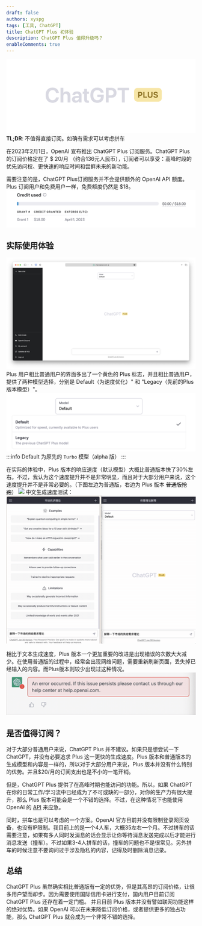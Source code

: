 ```yaml
---
draft: false
authors: xyspg
tags: [工具, ChatGPT]
title: ChatGPT Plus 初体验
description: ChatGPT Plus 值得升级吗？
enableComments: true
---
```

![](plus.png)  
**TL;DR**: 不值得直接订阅。如确有需求可以考虑拼车
<!--truncate-->

在2023年2月1日，OpenAI 宣布推出 ChatGPT Plus 订阅服务。ChatGPT Plus 的订阅价格定在了 $ 20/月 （约合136元人民币），订阅者可以享受：高峰时段的优先访问权、更快速的响应时间和尝鲜未来的新功能。

需要注意的是，ChatGPT Plus订阅服务并不会提供额外的 OpenAI API 额度。Plus 订阅用户和免费用户一样，免费额度仍然是 $18。
![](api.png)

## 实际使用体验
![](main_interface.png)
Plus 用户相比普通用户的界面多出了一个黄色的 Plus 标志，并且相比普通用户，提供了两种模型选择，分别是 Default（为速度优化）" 和 "Legacy（先前的Plus版本模型）"。  
![](models.png)
:::info
Default 为原先的 `Turbo` 模型（alpha 版）
:::

在实际的体验中，Plus 版本的响应速度（默认模型）大概比普通版本快了30%左右。不过，我认为这个速度提升并不是非常明显，而且对于大部分用户来说，这个速度提升并不是非常必要的。（下图左边为普通版，右边为 Plus 版本  ~~普通版抢跑~~）
![](speed_comparison.gif)
中文生成速度测试：
![](speed_comp2.gif)

相比于文本生成速度，Plus 版本一个更加重要的改进是出现错误的次数大大减少。在使用普通版的过程中，经常会出现网络问题，需要重新刷新页面，丢失掉已经输入的内容。而Plus版本则较少出现过这种情况。
![](error%20screen.png)

## 是否值得订阅？
对于大部分普通用户来说，ChatGPT Plus 并不建议。如果只是想尝试一下 ChatGPT，并没有必要追求 Plus 这一更快的生成速度。Plus 版本和普通版本的生成模型和内容是一样的，所以对于大部分用户来说，Plus 版本并没有什么特别的优势。并且$20/月的订阅支出也是不小的一笔开销。  

但是，ChatGPT Plus 提供了在高峰时期也能访问的功能。所以，如果 ChatGPT 在你的日常工作/学习流中已经成为了不可或缺的一部分，对你的生产力有很大提升，那么 Plus 版本可能会是一个不错的选择。不过，在这种情况下也能使用 OpenAI 的 [API](https://beta.openai.com)  来应急。

同时，拼车也是可以考虑的一个方案。OpenAI 官方目前并没有限制登录网页设备，也没有IP限制。我目前上的是一个4人车，大概35左右一个月。不过拼车的话需要注意，如果有多人同时发消息的话会显示让你等待消息发送完成以后才能进行消息发送（撞车）。不过如果3-4人拼车的话，撞车的问题也不是很常见。另外拼车的时候注意不要询问过于涉及隐私的内容，记得及时删除消息记录。  


## 总结
ChatGPT Plus 虽然确实相比普通版有一定的优势，但是其高昂的订阅价格，让很多用户望而却步。因为需要使用国际信用卡进行支付，国内用户目前订阅 ChatGPT Plus 还存在着一定门槛。  并且目前 Plus 版本并没有譬如联网功能这样的绝对优势。如果 OpenAI 可以在未来降低订阅价格，或者提供更多的独占功能，那么 ChatGPT Plus 就会成为一个非常不错的选择。





